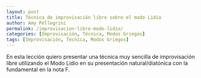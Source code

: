 ```yaml
---
layout: post
title: Técnica de improvisación libre sobre el modo Lidio
author: Amy Pellegrini
permalink: /improvisacion-libre-modo-lidio/
categories: [Improvisación, Técnica, Modos Griegos]
tags: [Improvisación, Técnica, Modos Griegos]
---
```


En esta lección quiero presentar una técnica muy sencilla de improvisación libre utilizando el Modo Lidio en su presentación natural/diatónica con la fundamental en la nota F.
